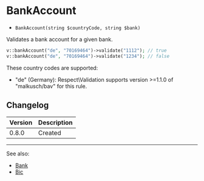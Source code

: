 # BankAccount

- `BankAccount(string $countryCode, string $bank)`

Validates a bank account for a given bank.

```php
v::bankAccount("de", "70169464")->validate("1112"); // true
v::bankAccount("de", "70169464")->validate("1234"); // false
```

These country codes are supported:

 * "de" (Germany): Respect\Validation supports version >=1.1.0 of "malkusch/bav" for this rule.

## Changelog

Version | Description
--------|-------------
  0.8.0 | Created

***
See also:

  * [Bank](Bank.md)
  * [Bic](Bic.md)

